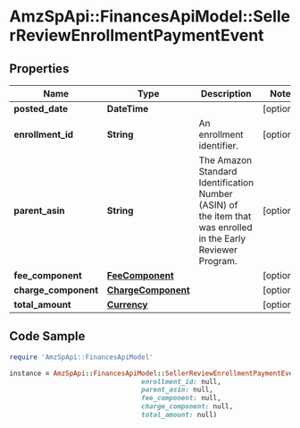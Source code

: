 # AmzSpApi::FinancesApiModel::SellerReviewEnrollmentPaymentEvent

## Properties

Name | Type | Description | Notes
------------ | ------------- | ------------- | -------------
**posted_date** | **DateTime** |  | [optional] 
**enrollment_id** | **String** | An enrollment identifier. | [optional] 
**parent_asin** | **String** | The Amazon Standard Identification Number (ASIN) of the item that was enrolled in the Early Reviewer Program. | [optional] 
**fee_component** | [**FeeComponent**](FeeComponent.md) |  | [optional] 
**charge_component** | [**ChargeComponent**](ChargeComponent.md) |  | [optional] 
**total_amount** | [**Currency**](Currency.md) |  | [optional] 

## Code Sample

```ruby
require 'AmzSpApi::FinancesApiModel'

instance = AmzSpApi::FinancesApiModel::SellerReviewEnrollmentPaymentEvent.new(posted_date: null,
                                 enrollment_id: null,
                                 parent_asin: null,
                                 fee_component: null,
                                 charge_component: null,
                                 total_amount: null)
```


